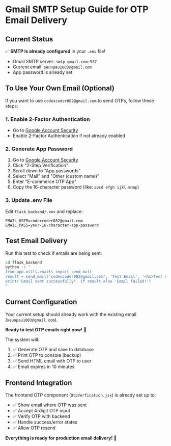 # Gmail SMTP Setup Guide for OTP Email Delivery

## Current Status

✅ **SMTP is already configured** in your `.env` file!

- Gmail SMTP server: `smtp.gmail.com:587`
- Current email: `seunpau1003@gmail.com`
- App password is already set

## To Use Your Own Email (Optional)

If you want to use `codexcoder082@gmail.com` to send OTPs, follow these steps:

### 1. Enable 2-Factor Authentication

- Go to [Google Account Security](https://myaccount.google.com/security)
- Enable 2-Factor Authentication if not already enabled

### 2. Generate App Password

1. Go to [Google Account Security](https://myaccount.google.com/security)
2. Click "2-Step Verification"
3. Scroll down to "App passwords"
4. Select "Mail" and "Other (custom name)"
5. Enter "E-commerce OTP App"
6. Copy the 16-character password (like: `abcd efgh ijkl mnop`)

### 3. Update .env File

Edit `flask_backend/.env` and replace:

```env
EMAIL_USER=codexcoder082@gmail.com
EMAIL_PASS=your-16-character-app-password
```

## Test Email Delivery

Run this test to check if emails are being sent:

```bash
cd flask_backend
python -c "
from app.utils.emails import send_mail
result = send_mail('codexcoder082@gmail.com', 'Test Email', '<h1>Test successful!</h1>')
print('Email sent successfully!' if result else 'Email failed!')
"
```

## Current Configuration

Your current setup should already work with the existing email (`seunpau1003@gmail.com`).

**Ready to test OTP emails right now!** 🚀

The system will:

1. ✅ Generate OTP and save to database
2. ✅ Print OTP to console (backup)
3. ✅ Send HTML email with OTP to user
4. ✅ Email expires in 10 minutes

## Frontend Integration

The frontend OTP component (`OtpVerfication.jsx`) is already set up to:

- ✅ Show email where OTP was sent
- ✅ Accept 4-digit OTP input
- ✅ Verify OTP with backend
- ✅ Handle success/error states
- ✅ Allow OTP resend

**Everything is ready for production email delivery!** 📧
